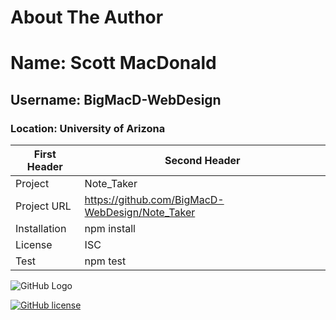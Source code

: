 
# About The Author
# Name: Scott MacDonald
## Username: BigMacD-WebDesign
### Location: University of Arizona

First Header | Second Header
-------------|---------------
Project      | Note_Taker
Project URL  | https://github.com/BigMacD-WebDesign/Note_Taker
Installation | npm install
License      | ISC
Test         | npm test


![GitHub Logo](https://avatars3.githubusercontent.com/u/60277883?v=4)

[![GitHub license](https://img.shields.io/badge/license-ISC-blue.svg)](https://github.com/BigMacD-WebDesign/Note_Taker)

    
